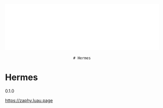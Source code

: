 <div align="center">
    <img src="assets/icon.png" alt="Hermes Icon">

    # Hermes
</div>

# Hermes
0.1.0

https://zaphy.luau.page